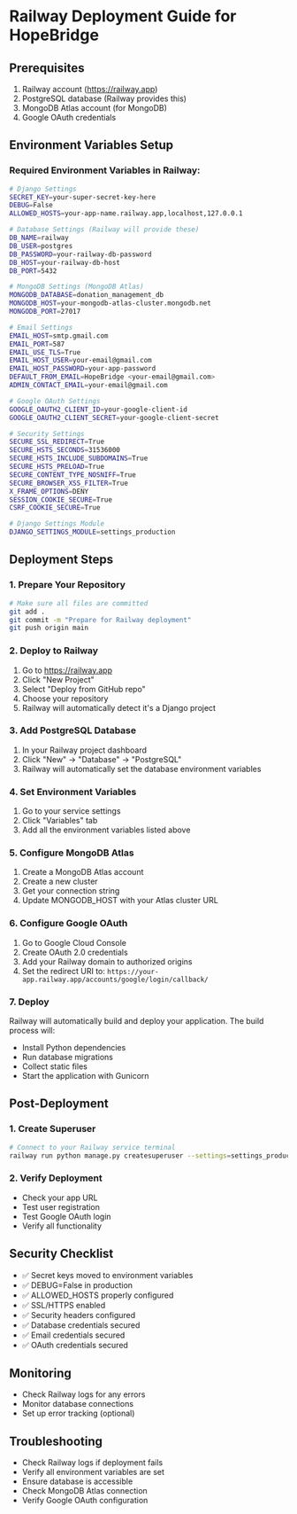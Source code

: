 # Railway Deployment Guide for HopeBridge

## Prerequisites
1. Railway account (https://railway.app)
2. PostgreSQL database (Railway provides this)
3. MongoDB Atlas account (for MongoDB)
4. Google OAuth credentials

## Environment Variables Setup

### Required Environment Variables in Railway:

```bash
# Django Settings
SECRET_KEY=your-super-secret-key-here
DEBUG=False
ALLOWED_HOSTS=your-app-name.railway.app,localhost,127.0.0.1

# Database Settings (Railway will provide these)
DB_NAME=railway
DB_USER=postgres
DB_PASSWORD=your-railway-db-password
DB_HOST=your-railway-db-host
DB_PORT=5432

# MongoDB Settings (MongoDB Atlas)
MONGODB_DATABASE=donation_management_db
MONGODB_HOST=your-mongodb-atlas-cluster.mongodb.net
MONGODB_PORT=27017

# Email Settings
EMAIL_HOST=smtp.gmail.com
EMAIL_PORT=587
EMAIL_USE_TLS=True
EMAIL_HOST_USER=your-email@gmail.com
EMAIL_HOST_PASSWORD=your-app-password
DEFAULT_FROM_EMAIL=HopeBridge <your-email@gmail.com>
ADMIN_CONTACT_EMAIL=your-email@gmail.com

# Google OAuth Settings
GOOGLE_OAUTH2_CLIENT_ID=your-google-client-id
GOOGLE_OAUTH2_CLIENT_SECRET=your-google-client-secret

# Security Settings
SECURE_SSL_REDIRECT=True
SECURE_HSTS_SECONDS=31536000
SECURE_HSTS_INCLUDE_SUBDOMAINS=True
SECURE_HSTS_PRELOAD=True
SECURE_CONTENT_TYPE_NOSNIFF=True
SECURE_BROWSER_XSS_FILTER=True
X_FRAME_OPTIONS=DENY
SESSION_COOKIE_SECURE=True
CSRF_COOKIE_SECURE=True

# Django Settings Module
DJANGO_SETTINGS_MODULE=settings_production
```

## Deployment Steps

### 1. Prepare Your Repository
```bash
# Make sure all files are committed
git add .
git commit -m "Prepare for Railway deployment"
git push origin main
```

### 2. Deploy to Railway
1. Go to https://railway.app
2. Click "New Project"
3. Select "Deploy from GitHub repo"
4. Choose your repository
5. Railway will automatically detect it's a Django project

### 3. Add PostgreSQL Database
1. In your Railway project dashboard
2. Click "New" → "Database" → "PostgreSQL"
3. Railway will automatically set the database environment variables

### 4. Set Environment Variables
1. Go to your service settings
2. Click "Variables" tab
3. Add all the environment variables listed above

### 5. Configure MongoDB Atlas
1. Create a MongoDB Atlas account
2. Create a new cluster
3. Get your connection string
4. Update MONGODB_HOST with your Atlas cluster URL

### 6. Configure Google OAuth
1. Go to Google Cloud Console
2. Create OAuth 2.0 credentials
3. Add your Railway domain to authorized origins
4. Set the redirect URI to: `https://your-app.railway.app/accounts/google/login/callback/`

### 7. Deploy
Railway will automatically build and deploy your application. The build process will:
- Install Python dependencies
- Run database migrations
- Collect static files
- Start the application with Gunicorn

## Post-Deployment

### 1. Create Superuser
```bash
# Connect to your Railway service terminal
railway run python manage.py createsuperuser --settings=settings_production
```

### 2. Verify Deployment
- Check your app URL
- Test user registration
- Test Google OAuth login
- Verify all functionality

## Security Checklist
- ✅ Secret keys moved to environment variables
- ✅ DEBUG=False in production
- ✅ ALLOWED_HOSTS properly configured
- ✅ SSL/HTTPS enabled
- ✅ Security headers configured
- ✅ Database credentials secured
- ✅ Email credentials secured
- ✅ OAuth credentials secured

## Monitoring
- Check Railway logs for any errors
- Monitor database connections
- Set up error tracking (optional)

## Troubleshooting
- Check Railway logs if deployment fails
- Verify all environment variables are set
- Ensure database is accessible
- Check MongoDB Atlas connection
- Verify Google OAuth configuration
